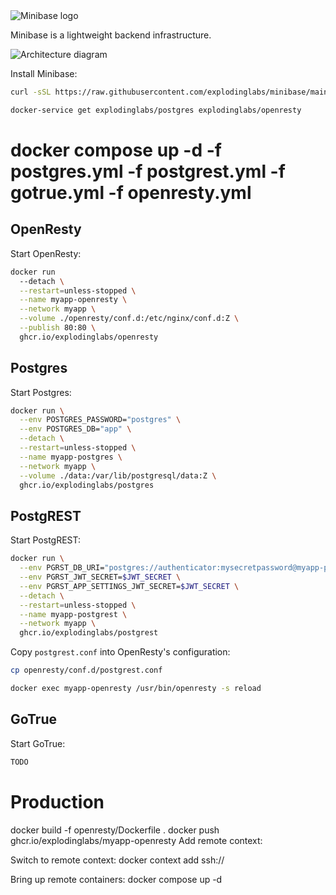 <img alt="Minibase logo" src="https://github.com/explodinglabs/sp-admin/blob/main/logo.png?raw=true" />

Minibase is a lightweight backend infrastructure.

<img alt="Architecture diagram" src="https://github.com/explodinglabs/minibase/blob/main/architecture.png?raw=true" />

Install Minibase:

```sh
curl -sSL https://raw.githubusercontent.com/explodinglabs/minibase/main/scripts/install.sh | sh
```

```sh
docker-service get explodinglabs/postgres explodinglabs/openresty
```

# docker compose up -d -f postgres.yml -f postgrest.yml -f gotrue.yml -f openresty.yml

## OpenResty

Start OpenResty:

```sh
docker run
  --detach \
  --restart=unless-stopped \
  --name myapp-openresty \
  --network myapp \
  --volume ./openresty/conf.d:/etc/nginx/conf.d:Z \
  --publish 80:80 \
  ghcr.io/explodinglabs/openresty
```

## Postgres

Start Postgres:

```sh
docker run \
  --env POSTGRES_PASSWORD="postgres" \
  --env POSTGRES_DB="app" \
  --detach \
  --restart=unless-stopped \
  --name myapp-postgres \
  --network myapp \
  --volume ./data:/var/lib/postgresql/data:Z \
  ghcr.io/explodinglabs/postgres
```

## PostgREST

Start PostgREST:

```sh
docker run \
  --env PGRST_DB_URI="postgres://authenticator:mysecretpassword@myapp-postgres:5432/app" \
  --env PGRST_JWT_SECRET=$JWT_SECRET \
  --env PGRST_APP_SETTINGS_JWT_SECRET=$JWT_SECRET \
  --detach \
  --restart=unless-stopped \
  --name myapp-postgrest \
  --network myapp \
  ghcr.io/explodinglabs/postgrest
```

Copy `postgrest.conf` into OpenResty's configuration:

```sh
cp openresty/conf.d/postgrest.conf
```

```sh
docker exec myapp-openresty /usr/bin/openresty -s reload
```

## GoTrue

Start GoTrue:

```sh
TODO
```

# Production

docker build -f openresty/Dockerfile .
docker push ghcr.io/explodinglabs/myapp-openresty
Add remote context:

Switch to remote context:
docker context add ssh://

Bring up remote containers:
docker compose up -d
